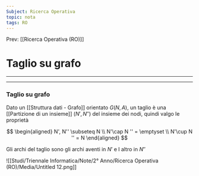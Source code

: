 ```yaml
---
Subject: Ricerca Operativa
topic: nota
tags: RO
---
```


Prev: [[Ricerca Operativa (RO)]]

# Taglio su grafo
---


---

### Taglio su grafo

Dato un [[Struttura dati - Grafo]] orientato $G(N,A)$, un taglio è una [[Partizione di un insieme]] $(N',N'')$ del insieme dei nodi, quindi valgo le proprietà

$$
\begin{aligned} 
N', N'' \subseteq N \\
N'\cap N '' = \emptyset \\
N'\cup N '' = N
\end{aligned}
$$

Gli archi del taglio sono gli archi aventi in $N'$ e l altro in $N''$

![[Studi/Triennale Informatica/Note/2° Anno/Ricerca Operativa (RO)/Media/Untitled 12.png]]